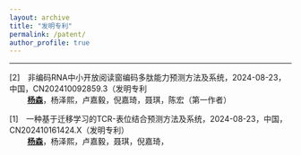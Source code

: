 ```yaml
---
layout: archive
title: "发明专利"
permalink: /patent/
author_profile: true
---
```


---
[2]&emsp;非编码RNA中小开放阅读窗编码多肽能力预测方法及系统，2024-08-23，中国，CN202410092859.3（发明专利<br>
&nbsp;&emsp;&emsp;<ins>**杨森**</ins>，杨泽熙，卢嘉毅，倪嘉琦，聂琪，陈宏（第一作者）

[1]&emsp;一种基于迁移学习的TCR-表位结合预测方法及系统，2024-08-23，中国，CN202410161424.X（发明专利）<br>
&nbsp;&emsp;&emsp;<ins>**杨森**</ins>，杨泽熙，卢嘉毅，聂琪，倪嘉琦，
